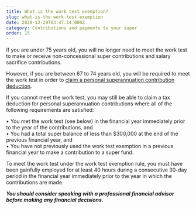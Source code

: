 ```yaml
---
title: What is the work test exemption?
slug: what-is-the-work-test-exemption
date: 2020-12-29T03:47:14.000Z
category: Contributions and payments to your super
order: 15
---
```

If you are under 75 years old, you will no longer need to meet the work test to make or receive non-concessional super contributions and salary sacrifice contributions.

H﻿owever, if you are between 67 to 74 years old, you will be required to meet the work test in order to [claim a personal superannuation contribution deduction](https://www.ato.gov.au/Individuals/Super/In-detail/Growing-your-super/Claiming-deductions-for-personal-super-contributions/).

If you cannot meet the work test, you may still be able to claim a tax deduction for personal superannuation contributions where all of the following requirements are satisfied:

•	You met the work test (see below) in the financial year immediately prior to the year of the contributions, and\
•	You had a total super balance of less than $300,000 at the end of the previous financial year, and\
•	You have not previously used the work test exemption in a previous financial year to make a contribution to a super fund.

To meet the work test under the work test exemption rule, you must have been gainfully employed for at least 40 hours during a consecutive 30-day period in the financial year immediately prior to the year in which the contributions are made.

***You should consider speaking with a professional financial advisor before making any financial decisions.***